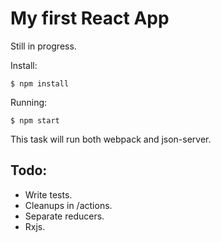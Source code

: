 # My first React App

Still in progress.

Install: 

``
$ npm install
``

Running:

``
$ npm start
``

This task will run both webpack and json-server.

Todo:
------
+ Write tests.
+ Cleanups in /actions.
+ Separate reducers.
+ Rxjs.